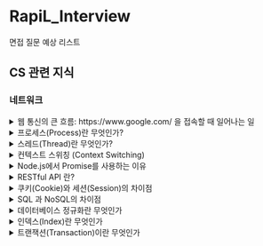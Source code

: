 # RapiL_Interview

면접 질문 예상 리스트

## CS 관련 지식

### 네트워크

<details>
  <summary>웹 통신의 큰 흐름: https://www&#46;google&#46;com/ 을 접속할 때 일어나는 일</summary>
  </br>
  <p>브라우저가 URL에 적힌 값을 파싱해서 HTTP Request Message를 만들고, OS에 전송 요청을 합니다. 이 때, Domain으로 요청을 보낼 수 없기 때문에 DNS Lookup을 수행합니다.</p>
  <p>DNS 룩업 과정은 크롬의 경우 브라우저 → hosts 파일 → DNS Cache의 순서로 도메인에 매칭되는 ip를 찾습니다. 일반적으로 설명하는 DNS Lookup은 루트 도메인서버에서부터 서브도메인 서버순으로 찾게됩니다.</p>
  <p>이 요청은 프로토콜 스택이라는 OS에 내장된 네트워크 제어용 소프트웨어에 의해 패킷에 담기고 패킷에 제어정보를 덧붙여 LAN 어댑터에 전송하고, LAN 어댑터는 이를 전기신호로 변환시켜 송출합니다.</p>
  <p>패킷은 스위칭 허브 등을 경유하여 인터넷 접속용 라우터에서 ISP로 전달되고 인터넷으로 이동합니다.</br>
액세스 회선에 의해 통신사용 라우터로 운반되고 인터넷의 핵심부로 전달됩니다. 고속 라우터들 사이로 목적지까지 패킷이 흘러들어가게 됩니다.</p>
  <p>핵심부를 통과한 패킷은 목적지의 LAN에 도착하고, 방화벽이 패킷을 검사한 후 캐시 서버로 보내어 웹 서버에 갈 필요가 있는지 검사합니다.</p>
  <p>웹 서버에 도착한 패킷은 프로토콜 스택이 패킷을 추출하여 메시지를 복원하고 웹 서버 애플리케이션에 넘깁니다. 애플리케이션은 요청에 대한 응답 데이터를 작성하여 클라이언트로 회송하고, 이는 전달된 방식 그대로 전송됩니다.</p>
</details>

<details>
<summary> 프로세스(Process)란 무엇인가? </summary>
</br>
  <p>
    컴퓨터에서 실행 중인 프로그램을 의미. 운영체제에 의해 관리되며, 프로세스마다 자신의 주소 공간, 메모리, 입출력, 파일 등의 자원을 가지고 있다.
    또한, 하나의 프로그램이 여러 개의 프로세스로 분리되어 실행될 수도 있다.
  </p>
</details>

<details>
<summary> 스레드(Thread)란 무엇인가? </summary>
  <br>
  <p>
    프로세스 내에서 실행되는 작업의 단위. 쓰레드는 프로세스 내에서 자원을 공유하면서 동시에 실행될 수 있다.
  </p>
</details>

<details>
<summary> 컨텍스트 스위칭 (Context Switching) </summary>
  <br>
  <p> CPU가 여러 프로세스 또는 쓰레드가 동시에 실행될 떄, 운영체제는 각각의 실행 컨텍스트(상태, 레지스터 값 등을 포함하는 정보)를 저장, 하나의 프로세스나 쓰레드에서 다른 것으로 전환할때 저장된 컨텍스트를 복원하는 과정. </p>
</details>

<details>
<summary> Node.js에서 Promise를 사용하는 이유 </summary>
  <br>
  <p>
    비동기 코드를 더 효과적으로 다루고 제어하기 위해 Promise를 사용한다.

    1. 비동기 코드의 처리와 제어
    2. 에러 핸들링
    3. 가독성 및 유지보수
    4. 여러 비동기 작업의 병렬처리
    
  </p>
  
</details>

<details>
<summary> RESTful API 란? </summary>
  <br>
  <p>
    HTTP 프로토콜을 이용하여 자원을 조작하여 JSON, XML 등의 데이터 포맷으로 데이터를 주고받는 웹 서비스.
  </p>
</details>

<details>
<summary> 쿠키(Cookie)와 세션(Session)의 차이점 </summary>
  <br>
<p>
    쿠키는 클라이언트에 저장되는 웹 사이트 방문 기록, 로그인 정보, 쇼핑 카트 내용 등을 저장
</p>  
<p>세션은 클라이언트가 서버에 접속할 때, 서버에서 생성되는 고유 정보이다. 세션은 일반적으로 쿠키를 이용하여 클라이언트에게 고유한 ID를 부여하고 이 ID를 서버에서 관리한다. 이를 통해 클라이언트와 서버 간의 상태 정보를 유지할 수 있으며, 보안성이 높고, 서버에서 관리하기 때문에 쿠키보다 안전하다.
  </p>
</details>

<details>
<summary> SQL 과 NoSQL의 차이점 </summary>
  <br>
<p>
  데이터 모델 - SQL은 테이블 형태의 데이터 모델을 사용하며, NoSQL은 Key-Value, 문서, 그래프 등 다양한 모델을 사용한다.
</p>

<p>
  확장성 - SQL은 수평적 확장이 어려우며 수직적 확장만 가능, 반변 NoSQL은 수평적 확장이 가능하며, 대용량 데이터 처리에 효과적.
</p>
</details>

<details>
<summary> 데이터베이스 정규화란 무엇인가 </summary>
  <br>
<p>
  데이터의 중복을 제거하고 일관성과 무결성을 유지하기 위한 과정.
</p>
</details>

<details>
<summary> 인덱스(Index)란 무엇인가 </summary>
  <br>
<p>
  데이터베이스의 검색 속도를 높이기위한 데이터 구조.
</p>
</details>

<details>
<summary> 트랜잭션(Transaction)이란 무엇인가 </summary>
  <br>
<p>
  일련의 작업을 하나의 논리적인 작업 단위로 묶어서 처리하는 것으로, 데이터베이스의 일관성과 무결성을 보장할 수 있다.

<p>
  원자성 - 트랜잭션 내에서 수행되는 모든 작업들은 모두 성공하거나 실패해야한다. 즉, 트랜잭션이 실행되는동안 어떤 이유로든 중단될 경우, 이전 상태로 롤백된다.
  </p>

  <p>
  일관성 - 트랜잭션이 수행되기 전과 후의 데이터베이스 상태가 일관성을 유지해야한다. 즉, 트랜잭션이 수행되기 전에 정의된 제약 조건이나 규칙이 트랜잭션 수행 후에도 만족되어야 한다.
  </p>

  <p>
  격리성 - 트랜잭션 수행 중에는 다른 트랜잭션에 의해 영향을 받지 않도록 격리되어야 한다.
  </p>

  <p>
  지속성 - 트랜잭션이 성공적으로 완료되면, 해당 변경 내용은 영구적으로 저장되어야 한다.
  </p>
  
</p>
</details>
